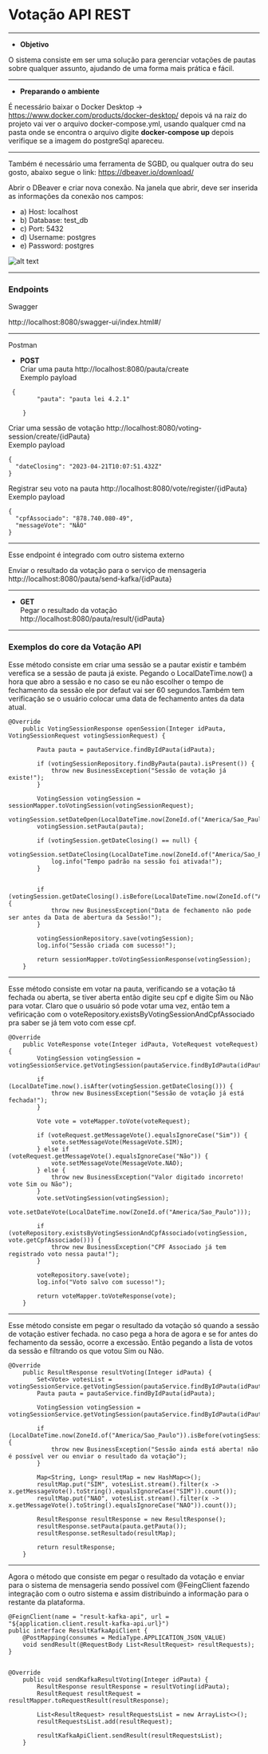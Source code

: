 # Votação API REST

---

* **Objetivo**

O sistema consiste em ser uma solução para gerenciar votações de pautas sobre qualquer assunto, ajudando de uma forma mais prática e fácil.

---

* **Preparando o ambiente**

É necessário baixar o Docker Desktop -> https://www.docker.com/products/docker-desktop/
depois vá na raiz do projeto vai ver o arquivo docker-compose.yml, usando qualquer cmd
na pasta onde se encontra o arquivo digite **docker-compose up** depois verifique se a imagem do postgreSql apareceu.

---

Também é necessário uma ferramenta de SGBD, ou qualquer outra do seu gosto, abaixo segue o link:
https://dbeaver.io/download/

Abrir o DBeaver e criar nova conexão.
Na janela que abrir, deve ser inserida as informações da conexão nos campos:

 - a) Host: localhost
 - b) Database: test_db
 - c) Port: 5432
 - d) Username: postgres
 - e) Password: postgres

![alt text](Capturar1.PNG)

---

### Endpoints

Swagger

http://localhost:8080/swagger-ui/index.html#/

---

Postman

* **POST**<br />
Criar uma pauta http://localhost:8080/pauta/create <br />Exemplo payload
```
 {
        "pauta": "pauta lei 4.2.1"
        
    }
```
Criar uma sessão de votação http://localhost:8080/voting-session/create/{idPauta} <br />Exemplo payload
```
{
  "dateClosing": "2023-04-21T10:07:51.432Z"
}
```
Registrar seu voto na pauta http://localhost:8080/vote/register/{idPauta} <br />Exemplo payload
```
{
  "cpfAssociado": "878.740.080-49",
  "messageVote": "NÃO"
}
```

---
Esse endpoint é integrado com outro sistema externo

Enviar o resultado da votação para o serviço de mensageria http://localhost:8080/pauta/send-kafka/{idPauta}

---

* **GET**<br />Pegar o resultado da votação http://localhost:8080/pauta/result/{idPauta}

---

### Exemplos do core da Votação API
Esse método consiste em criar uma sessão se a pautar existir e também verefica se a sessão de pauta já existe. Pegando o LocalDateTime.now() a hora que abro a sessão e no caso se eu não escolher o tempo de fechamento da sessão ele por defaut vai ser 60 segundos.Também tem verificação se o usuário colocar uma data de fechamento antes da data atual.

```
@Override
    public VotingSessionResponse openSession(Integer idPauta, VotingSessionRequest votingSessionRequest) {

        Pauta pauta = pautaService.findByIdPauta(idPauta);

        if (votingSessionRepository.findByPauta(pauta).isPresent()) {
            throw new BusinessException("Sessão de votação já existe!");
        }

        VotingSession votingSession = sessionMapper.toVotingSession(votingSessionRequest);
        votingSession.setDateOpen(LocalDateTime.now(ZoneId.of("America/Sao_Paulo")));
        votingSession.setPauta(pauta);

        if (votingSession.getDateClosing() == null) {
            votingSession.setDateClosing(LocalDateTime.now(ZoneId.of("America/Sao_Paulo")).plusSeconds(DEFAULT_TIME_VOTING));
            log.info("Tempo padrão na sessão foi ativada!");
        }


        if (votingSession.getDateClosing().isBefore(LocalDateTime.now(ZoneId.of("America/Sao_Paulo")))) {
            throw new BusinessException("Data de fechamento não pode ser antes da Data de abertura da Sessão!");
        }

        votingSessionRepository.save(votingSession);
        log.info("Sessão criada com sucesso!");

        return sessionMapper.toVotingSessionResponse(votingSession);
    }
```

---

Esse método consiste em votar na pauta, verificando se a votação tá fechada ou aberta, se tiver aberta então digite seu cpf e digite Sim ou Não para votar. Claro que o usuário só pode votar uma vez, então tem a vefiricação com o voteRepository.existsByVotingSessionAndCpfAssociado pra saber se já tem voto com esse cpf.
```
@Override
    public VoteResponse vote(Integer idPauta, VoteRequest voteRequest) {
        VotingSession votingSession = votingSessionService.getVotingSession(pautaService.findByIdPauta(idPauta));

        if (LocalDateTime.now().isAfter(votingSession.getDateClosing())) {
            throw new BusinessException("Sessão de votação já está fechada!");
        }

        Vote vote = voteMapper.toVote(voteRequest);

        if (voteRequest.getMessageVote().equalsIgnoreCase("Sim")) {
            vote.setMessageVote(MessageVote.SIM);
        } else if (voteRequest.getMessageVote().equalsIgnoreCase("Não")) {
            vote.setMessageVote(MessageVote.NAO);
        } else {
            throw new BusinessException("Valor digitado incorreto! vote Sim ou Não");
        }
        vote.setVotingSession(votingSession);
        vote.setDateVote(LocalDateTime.now(ZoneId.of("America/Sao_Paulo")));

        if (voteRepository.existsByVotingSessionAndCpfAssociado(votingSession, vote.getCpfAssociado())) {
            throw new BusinessException("CPF Associado já tem registrado voto nessa pauta!");
        }

        voteRepository.save(vote);
        log.info("Voto salvo com sucesso!");

        return voteMapper.toVoteResponse(vote);
    }
```

---
Esse método consiste em pegar o resultado da votação só quando a sessão de votação estiver fechada. no caso pega a hora de agora e se for antes do fechamento da sessão, ocorre a excessão. Então pegando a lista de votos da sessão e filtrando os que votou Sim ou Não.
```
@Override
    public ResultResponse resultVoting(Integer idPauta) {
        Set<Vote> votesList = votingSessionService.getVotingSession(pautaService.findByIdPauta(idPauta)).getVotes();
        Pauta pauta = pautaService.findByIdPauta(idPauta);

        VotingSession votingSession = votingSessionService.getVotingSession(pautaService.findByIdPauta(idPauta));

        if (LocalDateTime.now(ZoneId.of("America/Sao_Paulo")).isBefore(votingSession.getDateClosing())) {
            throw new BusinessException("Sessão ainda está aberta! não é possível ver ou enviar o resultado da votação");
        }

        Map<String, Long> resultMap = new HashMap<>();
        resultMap.put("SIM", votesList.stream().filter(x -> x.getMessageVote().toString().equalsIgnoreCase("SIM")).count());
        resultMap.put("NAO", votesList.stream().filter(x -> x.getMessageVote().toString().equalsIgnoreCase("NAO")).count());

        ResultResponse resultResponse = new ResultResponse();
        resultResponse.setPauta(pauta.getPauta());
        resultResponse.setResultado(resultMap);

        return resultResponse;
    }
```

---

Agora o método que consiste em pegar o resultado da votação e enviar para o sistema de mensageria sendo possível com @FeingClient fazendo integração com o outro sistema e assim distribuindo a informação para o restante da plataforma.

```
@FeignClient(name = "result-kafka-api", url = "${application.client.result-kafka-api.url}")
public interface ResultKafkaApiClient {
    @PostMapping(consumes = MediaType.APPLICATION_JSON_VALUE)
    void sendResult(@RequestBody List<ResultRequest> resultRequests);
}


@Override
    public void sendKafkaResultVoting(Integer idPauta) {
        ResultResponse resultResponse = resultVoting(idPauta);
        ResultRequest resultRequest = resultMapper.toRequestResult(resultResponse);

        List<ResultRequest> resultRequestsList = new ArrayList<>();
        resultRequestsList.add(resultRequest);

        resultKafkaApiClient.sendResult(resultRequestsList);
    }
```














